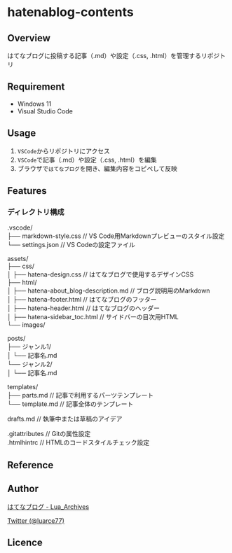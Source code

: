 # hatenablog-contents

## Overview
はてなブログに投稿する記事（.md）や設定（.css, .html）を管理するリポジトリ

## Requirement
- Windows 11
- Visual Studio Code

## Usage
1. `VSCode`からリポジトリにアクセス
2. `VSCode`で記事（.md）や設定（.css, .html）を編集
3. ブラウザで`はてなブログ`を開き、編集内容をコピペして反映

## Features
### ディレクトリ構成
.vscode/  
├── markdown-style.css  // VS Code用Markdownプレビューのスタイル設定  
└── settings.json   // VS Codeの設定ファイル  


assets/  
├── css/  
│   ├── hatena-design.css      // はてなブログで使用するデザインCSS  
├── html/  
│   ├── hatena-about_blog-description.md // ブログ説明用のMarkdown  
│   ├── hatena-footer.html               // はてなブログのフッター  
│   ├── hatena-header.html               // はてなブログのヘッダー  
│   ├── hatena-sidebar_toc.html          // サイドバーの目次用HTML  
└── images/  


posts/  
├── ジャンル1/  
│   └── 記事名.md  
└── ジャンル2/  
│   └── 記事名.md  

templates/  
├── parts.md    // 記事で利用するパーツテンプレート  
└── template.md // 記事全体のテンプレート  

drafts.md  // 執筆中または草稿のアイデア  

.gitattributes  // Gitの属性設定  
.htmlhintrc // HTMLのコードスタイルチェック設定  

## Reference

## Author

[はてなブログ - Lua_Archives](https://luarce.hatenablog.com/archive)

[Twitter (@luarce77)](https://twitter.com/luarce77)

## Licence

